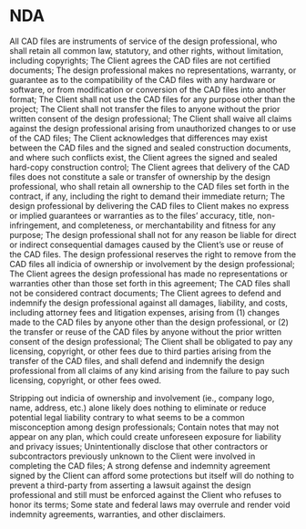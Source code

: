 # NDA

All CAD files are instruments of service of the design professional, who shall retain all common law, statutory, and other rights, without limitation, including copyrights;
The Client agrees the CAD files are not certified documents;
The design professional makes no representations, warranty, or guarantee as to the compatibility of the CAD files with any hardware or software, or from modification or conversion of the CAD files into another format;
The Client shall not use the CAD files for any purpose other than the project;
The Client shall not transfer the files to anyone without the prior written consent of the design professional;
The Client shall waive all claims against the design professional arising from unauthorized changes to or use of the CAD files;
The Client acknowledges that differences may exist between the CAD files and the signed and sealed construction documents, and where such conflicts exist, the Client agrees the signed and sealed hard-copy construction control;
The Client agrees that delivery of the CAD files does not constitute a sale or transfer of ownership by the design professional, who shall retain all ownership to the CAD files set forth in the contract, if any, including the right to demand their immediate return;
The design professional by delivering the CAD files to Client makes no express or implied guarantees or warranties as to the files’ accuracy, title, non-infringement, and completeness, or merchantability and fitness for any purpose;
The design professional shall not for any reason be liable for direct or indirect consequential damages caused by the Client’s use or reuse of the CAD files.
The design professional reserves the right to remove from the CAD files all indicia of ownership or involvement by the design professional;
The Client agrees the design professional has made no representations or warranties other than those set forth in this agreement;
The CAD files shall not be considered contract documents;
The Client agrees to defend and indemnify the design professional against all damages, liability, and costs, including attorney fees and litigation expenses, arising from (1) changes made to the CAD files by anyone other than the design professional, or (2) the transfer or reuse of the CAD files by anyone without the prior written consent of the design professional;
The Client shall be obligated to pay any licensing, copyright, or other fees due to third parties arising from the transfer of the CAD files, and shall defend and indemnify the design professional from all claims of any kind arising from the failure to pay such licensing, copyright, or other fees owed.

Stripping out indicia of ownership and involvement (ie., company logo, name, address, etc.) alone likely does nothing to eliminate or reduce potential legal liability contrary to what seems to be a common misconception among design professionals;
Contain notes that may not appear on any plan, which could create unforeseen exposure for liability and privacy issues;
Unintentionally disclose that other contractors or subcontractors previously unknown to the Client were involved in completing the CAD files;
A strong defense and indemnity agreement signed by the Client can afford some protections but itself will do nothing to prevent a third-party from asserting a lawsuit against the design professional and still must be enforced against the Client who refuses to honor its terms;
Some state and federal laws may overrule and render void indemnity agreements, warranties, and other disclaimers.

